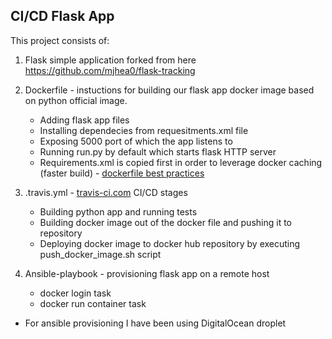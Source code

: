 ## CI/CD Flask App

This project consists of:

1. Flask simple application forked from here https://github.com/mjhea0/flask-tracking

2. Dockerfile - instuctions for building our flask app docker image based on python official image.
    - Adding flask app files
    - Installing dependecies from requesitments.xml file
    - Exposing 5000 port of which the app listens to
    - Running run.py by default which starts flask HTTP server
    - Requirements.xml is copied first in order to leverage docker caching (faster build) - [dockerfile best practices]

3. .travis.yml - [travis-ci.com] CI/CD stages
    - Building python app and running tests
    - Building docker image out of the docker file and pushing it to repository
    - Deploying docker image to docker hub repository by executing push_docker_image.sh script

4. Ansible-playbook - provisioning flask app on a remote host
    - docker login task
    - docker run container task

* For ansible provisioning I have been using DigitalOcean droplet

[Flask-Traking repository]: <https://github.com/mjhea0/flask-tracking>
[travis-ci.com]: https://travis-ci.com/
[dockerfile best practices]: https://docs.docker.com/v17.12/develop/develop-images/dockerfile_best-practices/